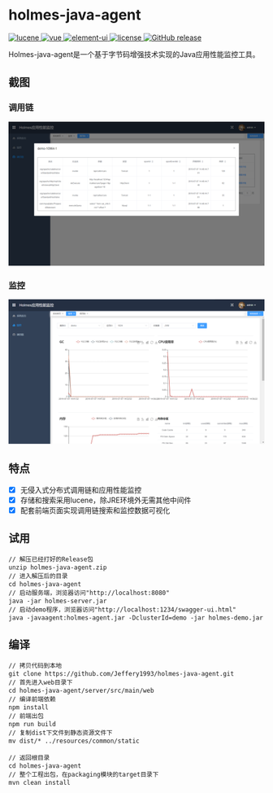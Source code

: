 # holmes-java-agent #

<a href="http://lucene.apache.org/">
    <img src="https://img.shields.io/badge/lucene-7.4.0-brightgreen.svg" alt="lucene">
</a>
<a href="https://github.com/vuejs/vue">
    <img src="https://img.shields.io/badge/vue-2.6.10-brightgreen.svg" alt="vue">
</a>
<a href="https://github.com/ElemeFE/element">
    <img src="https://img.shields.io/badge/element--ui-2.8.2-brightgreen.svg" alt="element-ui">
</a>
<a href="https://github.com/Jeffery1993/holmes-java-agent/blob/master/LICENSE">
    <img src="https://img.shields.io/github/license/mashape/apistatus.svg" alt="license">
</a>
<a href="https://github.com/Jeffery1993/holmes-java-agent/releases">
    <img src="https://img.shields.io/github/release/Jeffery1993/holmes-java-agent.svg" alt="GitHub release">
</a>
  
Holmes-java-agent是一个基于字节码增强技术实现的Java应用性能监控工具。

## 截图 ##
### 调用链 ###
![Image text](screenshots/trace.png)

### 监控 ###
![Image text](screenshots/monitor.png)

## 特点 ##
- [x] 无侵入式分布式调用链和应用性能监控
- [x] 存储和搜索采用lucene，除JRE环境外无需其他中间件
- [x] 配套前端页面实现调用链搜索和监控数据可视化

## 试用 ##
```
// 解压已经打好的Release包
unzip holmes-java-agent.zip
// 进入解压后的目录
cd holmes-java-agent
// 启动服务端，浏览器访问"http://localhost:8080"
java -jar holmes-server.jar
// 启动demo程序，浏览器访问"http://localhost:1234/swagger-ui.html"
java -javaagent:holmes-agent.jar -DclusterId=demo -jar holmes-demo.jar
```

## 编译 ##
```
// 拷贝代码到本地
git clone https://github.com/Jeffery1993/holmes-java-agent.git
// 首先进入web目录下
cd holmes-java-agent/server/src/main/web
// 编译前端依赖
npm install
// 前端出包
npm run build
// 复制dist下文件到静态资源文件下
mv dist/* ../resources/common/static

// 返回根目录
cd holmes-java-agent
// 整个工程出包，在packaging模块的target目录下
mvn clean install
```
